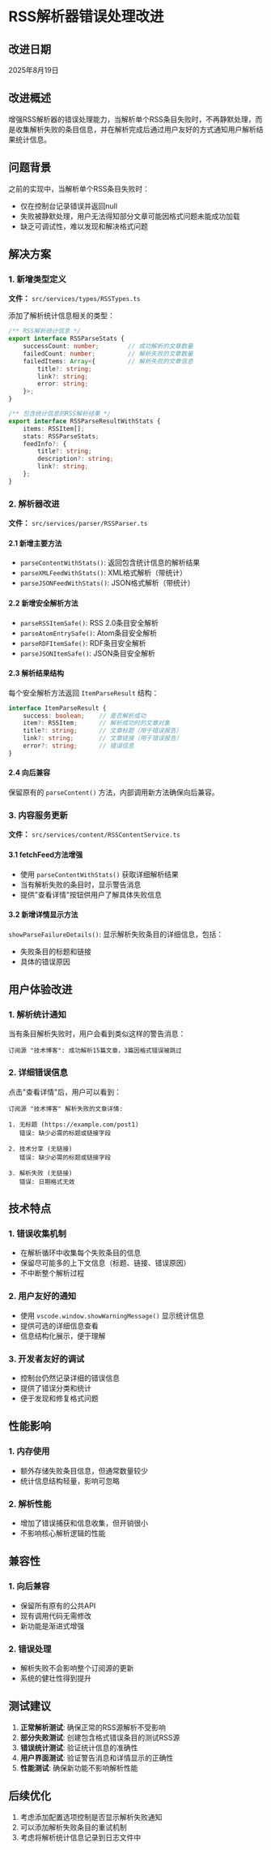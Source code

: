 # RSS解析器错误处理改进

## 改进日期
2025年8月19日

## 改进概述
增强RSS解析器的错误处理能力，当解析单个RSS条目失败时，不再静默处理，而是收集解析失败的条目信息，并在解析完成后通过用户友好的方式通知用户解析结果统计信息。

## 问题背景
之前的实现中，当解析单个RSS条目失败时：
- 仅在控制台记录错误并返回null
- 失败被静默处理，用户无法得知部分文章可能因格式问题未能成功加载
- 缺乏可调试性，难以发现和解决格式问题

## 解决方案

### 1. 新增类型定义
**文件：** `src/services/types/RSSTypes.ts`

添加了解析统计信息相关的类型：
```typescript
/** RSS解析统计信息 */
export interface RSSParseStats {
    successCount: number;        // 成功解析的文章数量
    failedCount: number;         // 解析失败的文章数量
    failedItems: Array<{         // 解析失败的文章信息
        title?: string;
        link?: string;
        error: string;
    }>;
}

/** 包含统计信息的RSS解析结果 */
export interface RSSParseResultWithStats {
    items: RSSItem[];
    stats: RSSParseStats;
    feedInfo?: {
        title?: string;
        description?: string;
        link?: string;
    };
}
```

### 2. 解析器改进
**文件：** `src/services/parser/RSSParser.ts`

#### 2.1 新增主要方法
- `parseContentWithStats()`: 返回包含统计信息的解析结果
- `parseXMLFeedWithStats()`: XML格式解析（带统计）
- `parseJSONFeedWithStats()`: JSON格式解析（带统计）

#### 2.2 新增安全解析方法
- `parseRSSItemSafe()`: RSS 2.0条目安全解析
- `parseAtomEntrySafe()`: Atom条目安全解析  
- `parseRDFItemSafe()`: RDF条目安全解析
- `parseJSONItemSafe()`: JSON条目安全解析

#### 2.3 解析结果结构
每个安全解析方法返回 `ItemParseResult` 结构：
```typescript
interface ItemParseResult {
    success: boolean;    // 是否解析成功
    item?: RSSItem;      // 解析成功时的文章对象
    title?: string;      // 文章标题（用于错误报告）
    link?: string;       // 文章链接（用于错误报告）
    error?: string;      // 错误信息
}
```

#### 2.4 向后兼容
保留原有的 `parseContent()` 方法，内部调用新方法确保向后兼容。

### 3. 内容服务更新
**文件：** `src/services/content/RSSContentService.ts`

#### 3.1 fetchFeed方法增强
- 使用 `parseContentWithStats()` 获取详细解析结果
- 当有解析失败的条目时，显示警告消息
- 提供"查看详情"按钮供用户了解具体失败信息

#### 3.2 新增详情显示方法
`showParseFailureDetails()`: 显示解析失败条目的详细信息，包括：
- 失败条目的标题和链接
- 具体的错误原因

## 用户体验改进

### 1. 解析统计通知
当有条目解析失败时，用户会看到类似这样的警告消息：
```
订阅源 "技术博客": 成功解析15篇文章，3篇因格式错误被跳过
```

### 2. 详细错误信息
点击"查看详情"后，用户可以看到：
```
订阅源 "技术博客" 解析失败的文章详情:

1. 无标题 (https://example.com/post1)
   错误: 缺少必需的标题或链接字段

2. 技术分享 (无链接)
   错误: 缺少必需的标题或链接字段

3. 解析失败 (无链接)
   错误: 日期格式无效
```

## 技术特点

### 1. 错误收集机制
- 在解析循环中收集每个失败条目的信息
- 保留尽可能多的上下文信息（标题、链接、错误原因）
- 不中断整个解析过程

### 2. 用户友好的通知
- 使用 `vscode.window.showWarningMessage()` 显示统计信息
- 提供可选的详细信息查看
- 信息结构化展示，便于理解

### 3. 开发者友好的调试
- 控制台仍然记录详细的错误信息
- 提供了错误分类和统计
- 便于发现和修复格式问题

## 性能影响

### 1. 内存使用
- 额外存储失败条目信息，但通常数量较少
- 统计信息结构轻量，影响可忽略

### 2. 解析性能
- 增加了错误捕获和信息收集，但开销很小
- 不影响核心解析逻辑的性能

## 兼容性

### 1. 向后兼容
- 保留所有原有的公共API
- 现有调用代码无需修改
- 新功能是渐进式增强

### 2. 错误处理
- 解析失败不会影响整个订阅源的更新
- 系统的健壮性得到提升

## 测试建议

1. **正常解析测试**: 确保正常的RSS源解析不受影响
2. **部分失败测试**: 创建包含格式错误条目的测试RSS源
3. **错误统计测试**: 验证统计信息的准确性
4. **用户界面测试**: 验证警告消息和详情显示的正确性
5. **性能测试**: 确保新功能不影响解析性能

## 后续优化

1. 考虑添加配置选项控制是否显示解析失败通知
2. 可以添加解析失败条目的重试机制
3. 考虑将解析统计信息记录到日志文件中
